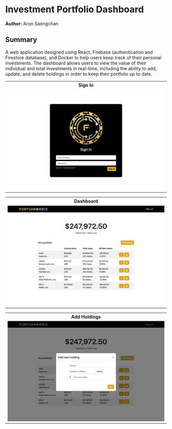 # Investment Portfolio Dashboard

**Author:** Aron Saengchan

## Summary

A web application designed using React, Firebase (authentication and Firestore database), and Docker to help users keep track of their personal investments. The dashboard allows users to view the value of their individual and total investments in real-time, including the ability to add, update, and delete holdings in order to keep their portfolio up to date.

<table align="center">
  <tbody>
    <tr align="center">
      <th width="30%">Sign In</th>
    </tr>
    <tr align="center">
      <td><img width="500" alt="Payments tab" src="./img/sign-in-page.png" /></td>
    </tr>
  </tbody>
</table>

<table align="center">
  <tbody>
    <tr align="center">
      <th width="30%">Dashboard</th>
    </tr>
    <tr align="center">
      <td><img width="500" alt="Payments tab" src="./img/dashboard-page.png" /></td>
    </tr>
  </tbody>
</table>

<table align="center">
  <tbody>
    <tr align="center">
      <th width="30%">Add Holdings</th>
    </tr>
    <tr align="center">
      <td><img width="500" alt="Payments tab" src="./img/add-holding-modal.png" /></td>
    </tr>
  </tbody>
</table>

